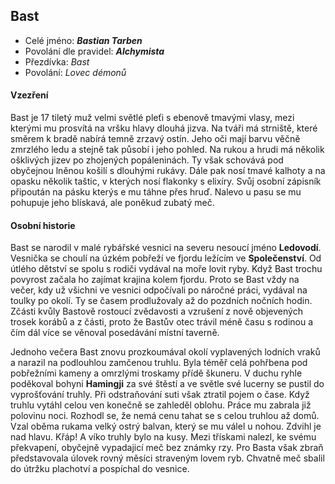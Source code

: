 ## Bast
 - Celé jméno: ***Bastian Tarben***
 - Povolání dle pravidel: ***Alchymista***
 - Přezdívka: *Bast*
 - Povolání: *Lovec démonů*

#### Vzezření
Bast je 17 tiletý muž velmi světlé pleťi s ebenově tmavými vlasy, mezi kterými mu prosvítá na vršku hlavy dlouhá jizva. Na tváři má strniště, které směrem k bradě nabírá temně zrzavý ostín. Jeho oči mají barvu věčně zmrzlého ledu a stejně tak působí i jeho pohled. Na rukou a hrudi má několik ošklivých jizev po zhojených popáleninách. Ty však schovává pod obyčejnou lněnou košilí s dlouhými rukávy. Dále pak nosí tmavé kalhoty a na opasku několik taštic, v kterých nosí flakonky s elixíry.  Svůj osobní zápisník připoután na pásku kterýs e mu táhne přes hruď. Nalevo u pasu se mu pohupuje jeho blískavá, ale poněkud zubatý meč.

#### Osobní historie
Bast se narodil v malé rybářské vesnici na severu nesoucí jméno **Ledovodí**. Vesnička se choulí na úzkém pobřeží ve fjordu ležícím ve **Společenství**. Od útlého dětství se spolu s rodiči vydával na moře lovit ryby. Když Bast trochu povyrost začala ho zajímat krajina kolem fjordu. Proto se Bast vždy na večer, kdy už všichni ve vesnici odpočívali po náročné práci, vydával na toulky po okolí. Ty se časem prodlužovaly až do pozdních nočních hodin. Zčásti kvůly Bastově rostoucí zvědavosti a vzrušení z nově objevených trosek korábů a z části, proto že Bastův otec trávil méně času s rodinou a čím dál více se věnoval posedávání místní taverně.

Jednoho večera Bast znovu prozkoumával okolí vyplavených lodních vraků a narazil na podlouhlou zamčenou truhlu. Byla téměř celá pohřbena pod pobřežními kameny a omrzlými troskamy přídě škuneru. V duchu ryhle poděkoval bohyni **Hamingji** za své štěstí a ve světle své lucerny se pustil do vyprošťování truhly. Při odstraňování suti však ztratil pojem o čase. Když truhlu vytáhl celou ven konečně se zahleděl oblohu. Práce mu zabrala již polovinu noci. Rozhodl se, že nemá cenu tahat se s celou truhlou až domů. Vzal oběma rukama velký ostrý balvan, který se mu válel u nohou. Zdvihl je nad hlavu. Křáp! A víko truhly bylo na kusy. Mezi třískami nalezl, ke svému překvapení, obyčejně vypadajicí meč bez známky rzy. Pro Basta však zbraň představovala úlovek rovný měsíci straveným lovem ryb. Chvatně meč sbalil do útržku plachotví a pospíchal do vesnice.



